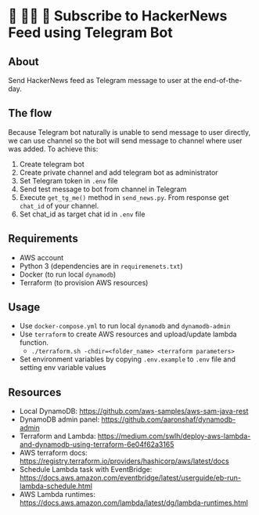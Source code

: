 # 📝 👨‍💻 📰 Subscribe to HackerNews Feed using Telegram Bot

## About
Send HackerNews feed as Telegram message to user at the end-of-the-day.

## The flow
Because Telegram bot naturally is unable to send message to user directly, we can use channel so the bot will send 
message to channel where user was added. To achieve this:
1. Create telegram bot
2. Create private channel and add telegram bot as administrator
3. Set Telegram token in `.env` file
4. Send test message to bot from channel in Telegram
5. Execute `get_tg_me()` method in `send_news.py`. From response get `chat_id` of your channel.
6. Set chat_id as target chat id in `.env` file

## Requirements
* AWS account
* Python 3 (dependencies are in `requiremenets.txt`)
* Docker (to run local `dynamodb`)
* Terraform (to provision AWS resources)

## Usage
* Use `docker-compose.yml` to run local `dynamodb` and `dynamodb-admin`
* Use `terraform` to create AWS resources and upload/update lambda function.
  * `./terraform.sh -chdir=<folder_name> <terraform parameters>`
* Set environment variables by copying `.env.example` to `.env` file and setting env variable values
  
## Resources
* Local DynamoDB: https://github.com/aws-samples/aws-sam-java-rest
* DynamoDB admin panel: https://github.com/aaronshaf/dynamodb-admin
* Terraform and Lambda: https://medium.com/swlh/deploy-aws-lambda-and-dynamodb-using-terraform-6e04f62a3165
* AWS terraform docs: https://registry.terraform.io/providers/hashicorp/aws/latest/docs
* Schedule Lambda task with EventBridge:
https://docs.aws.amazon.com/eventbridge/latest/userguide/eb-run-lambda-schedule.html
* AWS Lambda runtimes: https://docs.aws.amazon.com/lambda/latest/dg/lambda-runtimes.html